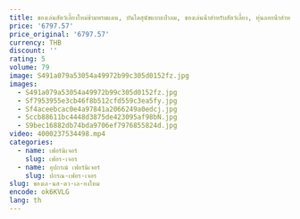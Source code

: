 ```yaml
---
title: ของเล่นสัตว์เลี้ยงใหม่ข้ามพรมแดน, บันไดสุนัขแบบเป่าลม, ของเล่นน้ําสําหรับสัตว์เลี้ยง, ทุ่นลอยน้ําสําหรับสุนัข
price: '6797.57'
price_original: '6797.57'
currency: THB
discount: ''
rating: 5
volume: 79
image: S491a079a53054a49972b99c305d0152fz.jpg
images:
  - S491a079a53054a49972b99c305d0152fz.jpg
  - Sf7953955e3cb46f8b512cfd559c3ea5fy.jpg
  - Sf4aceebcac0e4a97841a2066249a0edcj.jpg
  - Sccb88611bc4448d3875de423095af98bN.jpg
  - S9bec16882db74bda9706ef7976855824d.jpg
video: 4000237534498.mp4
categories:
  - name: เฟอร์นิเจอร์
    slug: เฟอร-เจอร
  - name: อุปกรณ์ เฟอร์นิเจอร์
    slug: ปกรณ-เฟอร-เจอร
slug: ของเล-นส-ตว-เล-ยงใหม
encode: ok6KVLG
lang: th
---
```

  